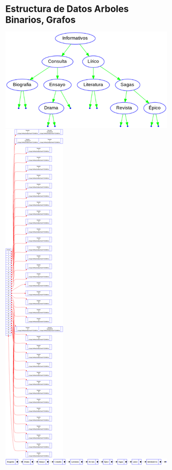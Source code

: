 # Estructura de Datos Arboles Binarios, Grafos
![](/EDD_Proyecto2/AVLTree.png)
![](/EDD_Proyecto2/Hashtable.png)
![](/EDD_Proyecto2/PosOrden.png)


